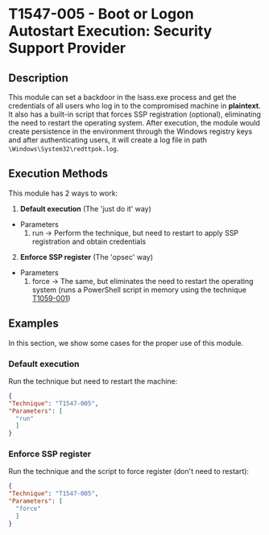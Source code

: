 # T1547-005 - Boot or Logon Autostart Execution: Security Support Provider

## Description

  This module can set a backdoor in the lsass.exe process and get the credentials of all users who log in to the compromised machine in **plaintext**. It also has a built-in script that forces SSP registration (optional), eliminating the need to restart the operating system.
  After execution, the module would create persistence in the environment through the Windows registry keys and after authenticating users, it will create a log file in path ```\Windows\System32\redttpok.log```.


## Execution Methods

  This module has 2 ways to work:

1. **Default execution** (The 'just do it' way)
  - Parameters
    1. run  -> Perform the technique, but need to restart to apply SSP registration and obtain credentials

2. **Enforce SSP register** (The 'opsec' way)
  - Parameters
    1. force  -> The same, but eliminates the need to restart the operating system (runs a PowerShell script in memory using the technique [T1059-001](https://github.com/Reduati/AutoWin/tree/master/Techniques/T1059-001))


## Examples

In this section, we show some cases for the proper use of this module.

### Default execution

Run the technique but need to restart the machine:

```json
{
"Technique": "T1547-005",
"Parameters": [
  "run"
  ]
}
```

### Enforce SSP register

Run the technique and the script to force register (don't need to restart):

```json
{
"Technique": "T1547-005",
"Parameters": [
  "force"
  ]
}
```